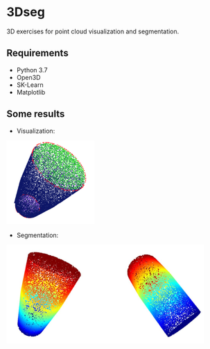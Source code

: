 # 3Dseg
3D exercises for point cloud visualization and segmentation.

## Requirements
* Python 3.7
* Open3D
* SK-Learn
* Matplotlib

## Some results

- Visualization:
<img src="https://github.com/cjvargasc/3Dseg/blob/master/imgs/Selection_028.png" width="40%">

- Segmentation:
<img src="https://github.com/cjvargasc/3Dseg/blob/master/imgs/Selection_057.png">
